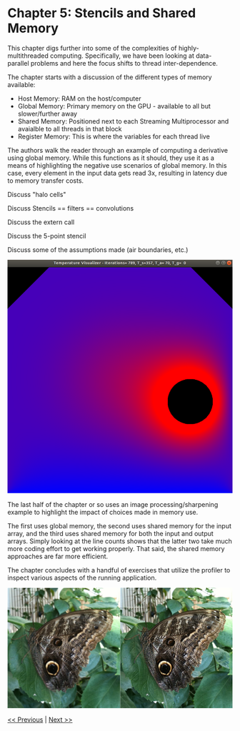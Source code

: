 # Chapter 5: Stencils and Shared Memory

This chapter digs further into some of the complexities of highly-multithreaded computing. Specifically, we have been looking at data-parallel problems and here the focus shifts to thread inter-dependence.

The chapter starts with a discussion of the different types of memory available:

- Host Memory: RAM on the host/computer
- Global Memory: Primary memory on the GPU - available to all but slower/further away
- Shared Memory: Positioned next to each Streaming Multiprocessor and avaialble to all threads in that block
- Register Memory: This is where the variables for each thread live

The authors walk the reader through an example of computing a derivative using global memory. While this functions as it should, they use it as a means of highlighting the negative use scenarios of global memory. In this case, every element in the input data gets read 3x, resulting in latency due to memory transfer costs.

Discuss "halo cells"

Discuss Stencils == filters == convolutions

Discuss the extern call

Discuss the 5-point stencil

Discuss some of the assumptions made (air boundaries, etc.)

![Heat](heat.png)

The last half of the chapter or so uses an image processing/sharpening example to highlight the impact of choices made in memory use.

The first uses global memory, the second uses shared memory for the input array, and the third uses shared memory for both the input and output arrays. Simply looking at the line counts shows that the latter two take much more coding effort to get working properly. That said, the shared memory approaches are far more efficient.

The chapter concludes with a handful of exercises that utilize the profiler to inspect various aspects of the running application.

![Butterfly](sharpening.png)

[<< Previous](../Chapter_04/readme.md)
|
[Next >>](../Chapter_06/readme.md)
